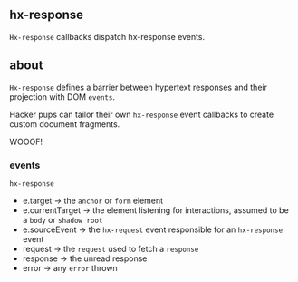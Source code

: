 ## hx-response

`Hx-response` callbacks dispatch hx-response events.

## about

`Hx-response` defines a barrier between hypertext responses and their projection with DOM `events`.

Hacker pups can tailor their own `hx-response` event callbacks to create custom document fragments.

WOOOF!

### events

`hx-response`

- e.target -> the `anchor` or `form` element
- e.currentTarget -> the element listening for interactions, assumed to be a `body` or `shadow root`
- e.sourceEvent -> the `hx-request` event responsible for an `hx-response` event
- request -> the `request` used to fetch a `response`
- response -> the unread response
- error -> any `error` thrown
